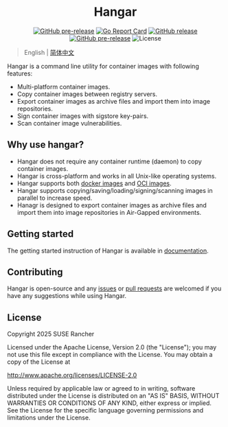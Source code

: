 <div align="center">
  <h1>Hangar</h1>
  <p>
    <a href="https://build.opensuse.org/package/show/home:StarryWang/Hangar"><img alt="GitHub pre-release" src="https://build.opensuse.org/projects/home:StarryWang/packages/Hangar/badge.svg?type=default"></a>
    <a href="https://goreportcard.com/report/github.com/cnrancher/hangar"><img alt="Go Report Card" src="https://goreportcard.com/badge/github.com/cnrancher/hangar"></a>
    <a href="https://github.com/cnrancher/hangar/releases"><img alt="GitHub release" src="https://img.shields.io/github/v/release/cnrancher/hangar?color=default&label=release&logo=github"></a>
    <a href="https://github.com/cnrancher/hangar/releases"><img alt="GitHub pre-release" src="https://img.shields.io/github/v/release/cnrancher/hangar?include_prereleases&label=pre-release&logo=github"></a>
    <img alt="License" src="https://img.shields.io/badge/License-Apache_2.0-blue.svg">
  </p>
</div>

> English | [简体中文](https://hangar.cnrancher.com/zh/)


Hangar is a command line utility for container images with following features:

- Multi-platform container images.
- Copy container images between registry servers.
- Export container images as archive files and import them into image repositories.
- Sign container images with sigstore key-pairs.
- Scan container image vulnerabilities.

## Why use hangar?

- Hangar does not require any container runtime (daemon) to copy container images.
- Hangar is cross-platform and works in all Unix-like operating systems.
- Hangar supports both [docker images](https://github.com/moby/docker-image-spec/blob/main/README.md) and [OCI images](https://github.com/opencontainers/image-spec).
- Hangar supports copying/saving/loading/signing/scanning images in parallel to increase speed.
- Hanagr is designed to export container images as archive files and import them into image repositories in Air-Gapped environments.

## Getting started

The getting started instruction of Hangar is available in [documentation](https://hangar.cnrancher.com/docs/v1.9/).

## Contributing

Hangar is open-source and any [issues](https://github.com/cnrancher/hangar/issues) or [pull requests](https://github.com/cnrancher/hangar/pulls) are welcomed if you have any suggestions while using Hangar.

## License

Copyright 2025 SUSE Rancher

Licensed under the Apache License, Version 2.0 (the "License");
you may not use this file except in compliance with the License.
You may obtain a copy of the License at

http://www.apache.org/licenses/LICENSE-2.0

Unless required by applicable law or agreed to in writing, software
distributed under the License is distributed on an "AS IS" BASIS,
WITHOUT WARRANTIES OR CONDITIONS OF ANY KIND, either express or implied.
See the License for the specific language governing permissions and
limitations under the License.
